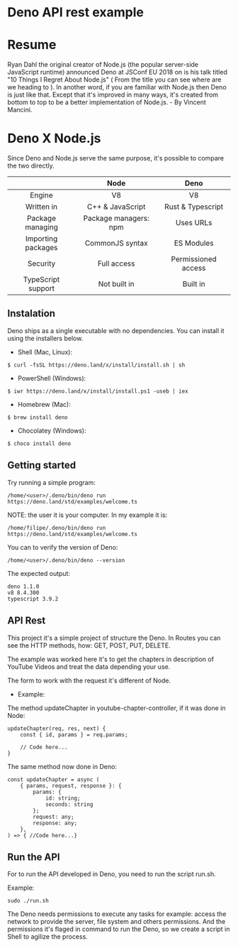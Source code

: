 # Deno API rest example

# Resume
Ryan Dahl the original creator of Node.js (the popular server-side JavaScript runtime) announced Deno at JSConf EU 2018 on is his talk titled "10 Things I Regret About Node.js" ( From the title you can see where are we heading to ). In another word, if you are familiar with Node.js then Deno is just like that. Except that it's improved in many ways, it's created from bottom to top to be a better implementation of Node.js. - By Vincent Mancini.

# Deno X Node.js
Since Deno and Node.js serve the same purpose, it's possible to compare the two directly.

|                         |          Node         |           Deno        |
|:-----------------------:|:---------------------:|:---------------------:|
|          Engine         |           V8          |           V8          |
|         Written in      |   C++ & JavaScript    |   Rust & Typescript   |
|      Package managing   | Package managers: npm |        Uses URLs      |
|      Importing packages |    CommonJS syntax    |      ES Modules       |
|         Security        |       Full access     |   Permissioned access |
|      TypeScript support |      Not built in     | 	   Built in       |
 
## Instalation
Deno ships as a single executable with no dependencies. You can install it using the installers below.

- Shell (Mac, Linux):
```shell
$ curl -fsSL https://deno.land/x/install/install.sh | sh
```

- PowerShell (Windows):
```shell
$ iwr https://deno.land/x/install/install.ps1 -useb | iex
```

- Homebrew (Mac):
```shell
$ brew install deno
```

- Chocolatey (Windows):
```shell
$ choco install deno
```

## Getting started
Try running a simple program:
```shell
/home/<user>/.deno/bin/deno run https://deno.land/std/examples/welcome.ts
```

NOTE: the user it is your computer.
In my example it is: 
```shell
/home/filipe/.deno/bin/deno run https://deno.land/std/examples/welcome.ts
```
You can to verify the version of Deno:
```shell
/home/<user>/.deno/bin/deno --version
```
The expected output:
```shell
deno 1.1.0
v8 8.4.300
typescript 3.9.2
```

## API Rest
This project it's a simple project of structure the Deno.
In Routes you can see the HTTP methods, how: GET, POST, PUT, DELETE.

The example was worked here it's to get the chapters in description of YouTube Videos and treat the data depending your use.

The form to work with the request it's different of Node.

- Example:

The method updateChapter in youtube-chapter-controller, if it was done in Node:
```node
updateChapter(req, res, next) {
    const { id, params } = req.params;

    // Code here...
}
```

The same method now done in Deno:
```node
const updateChapter = async (
    { params, request, response }: {
        params: {
            id: string;
            seconds: string
        };
        request: any;
        response: any;
    },
) => { //Code here...}
```

## Run the API
For to run the API developed in Deno, you need to run the script run.sh.

Example:
```shell
sudo ./run.sh
```

The Deno needs permissions to execute any tasks for example: access the network to provide the server, file system and others permissions.
And the permissions it's flaged in command to run the Deno, so we create a script in Shell to agilize the process.